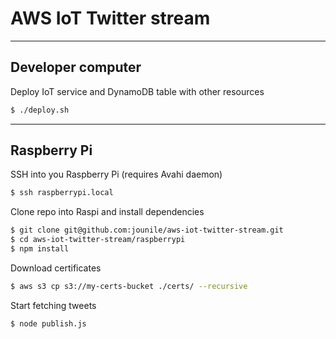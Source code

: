 # AWS IoT Twitter stream

---

## Developer computer

Deploy IoT service and DynamoDB table with other resources

```sh
$ ./deploy.sh
```

---

## Raspberry Pi

SSH into you Raspberry Pi (requires Avahi daemon)

```sh
$ ssh raspberrypi.local
```

Clone repo into Raspi and install dependencies

```sh
$ git clone git@github.com:jounile/aws-iot-twitter-stream.git
$ cd aws-iot-twitter-stream/raspberrypi
$ npm install
```

Download certificates

```sh
$ aws s3 cp s3://my-certs-bucket ./certs/ --recursive
```

Start fetching tweets

```sh
$ node publish.js
```
